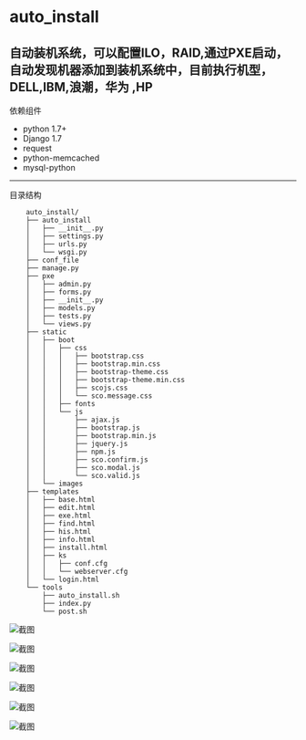 auto_install
============

自动装机系统，可以配置ILO，RAID,通过PXE启动，自动发现机器添加到装机系统中，目前执行机型，DELL,IBM,浪潮，华为 ,HP
-----------------
依赖组件
*   python 1.7+
*   Django 1.7
*   request
*   python-memcached
*   mysql-python

------------------
目录结构

        auto_install/
        ├── auto_install
        │   ├── __init__.py
        │   ├── settings.py
        │   ├── urls.py
        │   └── wsgi.py
        ├── conf_file
        ├── manage.py
        ├── pxe
        │   ├── admin.py
        │   ├── forms.py
        │   ├── __init__.py
        │   ├── models.py
        │   ├── tests.py
        │   └── views.py
        ├── static
        │   ├── boot
        │   │   ├── css
        │   │   │   ├── bootstrap.css
        │   │   │   ├── bootstrap.min.css
        │   │   │   ├── bootstrap-theme.css
        │   │   │   ├── bootstrap-theme.min.css
        │   │   │   ├── scojs.css
        │   │   │   └── sco.message.css
        │   │   ├── fonts
        │   │   └── js
        │   │       ├── ajax.js
        │   │       ├── bootstrap.js
        │   │       ├── bootstrap.min.js
        │   │       ├── jquery.js
        │   │       ├── npm.js
        │   │       ├── sco.confirm.js
        │   │       ├── sco.modal.js
        │   │       └── sco.valid.js
        │   └── images
        ├── templates
        │   ├── base.html
        │   ├── edit.html
        │   ├── exe.html
        │   ├── find.html
        │   ├── his.html
        │   ├── info.html
        │   ├── install.html
        │   ├── ks
        │   │   ├── conf.cfg
        │   │   └── webserver.cfg
        │   └── login.html
        └── tools
            ├── auto_install.sh
            ├── index.py
            └── post.sh
![截图](https://raw.githubusercontent.com/gaoming655/auto_install/master/static/images/jt_login.jpg) 

![截图](https://raw.githubusercontent.com/gaoming655/auto_install/master/static/images/jt.jpg)  

![截图](https://raw.githubusercontent.com/gaoming655/auto_install/master/static/images/info.jpg)  

![截图](https://raw.githubusercontent.com/gaoming655/auto_install/master/static/images/edit.jpg) 

![截图](https://raw.githubusercontent.com/gaoming655/auto_install/master/static/images/jd.jpg)

![截图](https://raw.githubusercontent.com/gaoming655/auto_install/master/static/images/wancheng.jpg)
